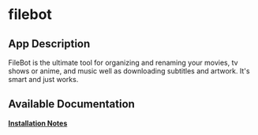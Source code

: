 # filebot

## App Description

FileBot is the ultimate tool for organizing and renaming your movies, tv shows or anime, and music well as downloading subtitles and artwork. It's smart and just works.

## Available Documentation

[**Installation Notes**](charts/stable/filebot/installation_notes)

